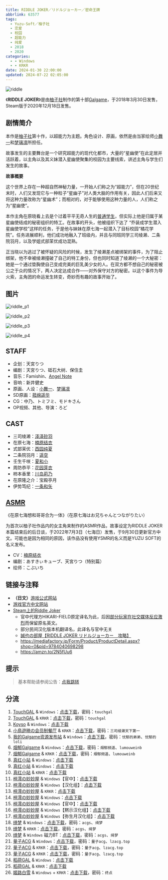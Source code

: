 ```yaml
---
title: RIDDLE JOKER／リドルジョーカー／密命王牌
abbrlink: 63577
tags:
  - Yuzu-Soft／柚子社
  - 恋爱
  - 校园
  - 超能力
  - 纯爱
  - 2018
  - 2020
categories:
  - - Windows
  - - KRKR
date: 2024-01-30 22:00:00
updated: 2024-07-22 02:05:00
---
```


![riddle](https://static.saop.cc/vns/img/riddle.webp)

《**RIDDLE JOKER**》是由[柚子社](https://zh.moegirl.org.cn/柚子社)制作的第十部[Galgame](https://zh.moegirl.org.cn/Galgame)，于2018年3月30日发售，Steam版于2020年12月18日发售。

<!-- more -->

## 剧情简介

本作是[柚子社](https://zh.moegirl.org.cn/柚子社)第十作，以超能力为主题。角色设计、原画，依然是由当家绘师[小舞一](https://zh.moegirl.org.cn/小舞一)和[梦璃凛](https://zh.moegirl.org.cn/梦璃凛)所担任。

故事发生的主要舞台是一个研究超能力的现代化都市，大量的“星幽使”在此定居并活跃着，以主角以及其义妹潜入星幽使聚集的校园为主要线索，讲述主角与学生们发生的故事。

**故事概要**

这个世界上存在一种超自然神秘力量，一开始人们称之为“超能力”，但在20世纪末时，人们又发现它与一种粒子“星幽子”对人类大脑的作用有关，因此人们后来又将这种力量改称为“星幽术”；而相对的，对于能够使用这种力量的人，人们称之为“星幽使”。

本作主角在原晓看上去是个过着平平无奇人生的[普通学生](https://zh.moegirl.org.cn/日本普通高中生)，但实际上他是归属于某星幽使结成的秘密组织的特工。在故事的开头，他被组织下达了 “乔装成学生潜入星幽使学校”这样的任务，于是他与妹妹在原七海一起潜入了目标校园“橘花学院”。任务进展顺利，他们成功地融入了班级内，并且与同班同学三司绫濑、二条院羽月，以及学姐式部茉优成功混熟。

正当晓以为逃过了被怀疑的风险的时候，发生了绫濑差点被绑架的事件，为了阻止绑架，他不幸被绫濑撞破了自己的特工身份，但也同时知道了绫濑的一个大秘密：她是一个通过垫胸使自己变成完美的巨乳美少女的人。在双方都不想自己的秘密被公之于众的情况下，两人决定达成合作——对外保守对方的秘密。以这个事件为导火索，主角团的命运发生转变，奇妙而有趣的故事开始了。

## 图片

![riddle_p1](https://static.saop.cc/vns/img/riddle_p1.webp)

![riddle_p2](https://static.saop.cc/vns/img/riddle_p2.webp)

![riddle_p3](https://static.saop.cc/vns/img/riddle_p3.webp)

![riddle_p4](https://static.saop.cc/vns/img/riddle_p4.webp)

## STAFF

- 企划：天宮りつ
- 编剧：天宮りつ、砥石大树、保住圭
- 音乐：Famishin、[Angel Note](https://zh.moegirl.org.cn/index.php?title=Angel_Note&action=edit&redlink=1)
- 音响：新井健史
- 原画、人设：[小舞一](https://zh.moegirl.org.cn/小舞一)、[梦璃凛](https://zh.moegirl.org.cn/梦璃凛)
- SD原画：[菰绵遥华](https://zh.moegirl.org.cn/菰绵遥华)
- CG：中乃、トミフミ、モドキさん
- OP视频、其他、导演：ろど

## CAST

- 三司绫濑：[泽泽砂羽](https://zh.moegirl.org.cn/泽泽砂羽)
- 在原七海：[楠原结衣](https://zh.moegirl.org.cn/楠原结衣)
- 式部茉优：[西园纯夏](https://zh.moegirl.org.cn/index.php?title=西園純夏&action=edit&redlink=1)
- 二条院羽月：[遥空](https://zh.moegirl.org.cn/遥空)
- 壬生千咲：[夏和小](https://zh.moegirl.org.cn/夏和小)
- 周防恭平：[花园芽衣](https://zh.moegirl.org.cn/花园芽衣)
- 柿本香里：[川岛莉乃](https://zh.moegirl.org.cn/川岛莉乃)
- 在原隆之介：宝殿亭月
- 伊势笃纪：[一条和矢](https://zh.moegirl.org.cn/一条和矢)

## [ASMR](https://zh.moegirl.org.cn/ASMR)

《在原七海想和哥哥合为一体》（在原七海はお兄ちゃんとつながりたい）

为首次以柚子社作品内的女主角来制作的ASMR作品，故事设定为RIDDLE JOKER本篇结束后的后日谈，于2022年7月3日（七海日）发售，于9月30日更新官方中文。可能也是因为相同的原因，该作品没有使用YSMR的名义而是YUZU SOFT的名义发布。

- CV：[楠原结衣](https://zh.moegirl.org.cn/楠原结衣)
- 编剧：あすきぃキューブ、天宮りつ（特别篇）
- 绘师：こぶいち

## 链接与注释

- **（日文）**[游戏公式网站](http://www.yuzu-soft.com/products/riddle/index.html)
- [游戏官方中文网站](https://hikarifield.co.jp/riddle/)
- [Steam上的Riddle Joker](https://store.steampowered.com/app/1277930/Riddle_Joker/)
  - 官中代理方HIKARI-FIELD原定译名为此，后因[部分玩家在社交媒体反应激烈](https://t.bilibili.com/401419952866850397)而保留原名英文。
  - 部分民间汉化版本机翻译名，此译名与官中无关
  - [誠也の部屋【RIDDLE JOKER リドルジョーカー　攻略】](https://seiya-saiga.com/game/yuzu-soft/riddlejoker.html)
  - https://mediafactory.jp/Form/Product/ProductDetail.aspx?shop=0&pid=9784040698298
  - https://amzn.to/2N5fUu6

## 提示

> 基本帮助请参阅公告：[点我跳转](/p/announcement/)

## 分流

1. [TouchGAL](https://www.touchgal.us/) & `Windows`：[点击下载](https://pan.touchgal.net/s/x1rSO)，密码：`touchgal`
2. [TouchGAL](https://www.touchgal.us/) & `KRKR`：[点击下载](https://pan.touchgal.net/s/mlrUx)，密码：`touchgal`
3. [Koyso](https://koyso.com/) & `Windows`：[点击下载](https://koyso.com/game/879)
4. [小鳥遊暁の会员制餐厅](https://t-satoru.top/) & `KRKR`：[点击下载](https://pan.t-satoru.top/d/ode5/Galgames/%E3%80%90%E8%87%AA%E5%B0%81%E5%8C%85%E3%80%91%E5%8E%9F%E5%88%9B%E4%BD%9C%E5%93%81/RJ/v3_KR_%E5%AE%98%E4%B8%AD%E5%BC%A5%E7%94%9F%E6%9C%88%E4%BB%A5%E5%8F%8A%E5%9F%BA%E6%9C%AC%E6%B2%A1%E6%B3%95%E7%9C%8B%E7%9A%84%E9%BB%98%E7%A4%BA_RIDDLE_JOKER_od.rar)，密码：`三司绫濑天下第一`
5. [我的Galgame资源发布站](https://www.ttloli.com/) & `Windows`：[点击下载](https://www.ttloli.com/riddle-joker.html)，密码：`忧郁的弟弟`、`忧郁的loli`
6. [烟郁Galgame](https://yanyugal.top/) & `Windows`：[点击下载](https://yanyugal.top/d/disk1/%5B%E4%BC%9A%E7%A4%BE%5D%5B%E5%90%88%E9%9B%86%5DGalgame/%E6%9F%9A%E5%AD%90%E7%A4%BE/riddlejoker.zip)，密码：`烟郁频道`、`lumouweinb`
7. [烟郁Galgame](https://yanyugal.top/) & `KRKR`：[点击下载](https://yanyugal.top/d/disk1/%E5%B0%8F%E5%B0%8F%E7%9A%84%E5%88%86%E4%BA%AB%EF%BC%88PC%EF%BC%86%E5%AE%89%E5%8D%93%EF%BC%89/%E5%AE%89%E5%8D%93/krkr/%E6%9F%9A%E5%AD%90%E7%A4%BE/Riddle%20Joker.7z)，密码：`烟郁频道`、`lumouweinb`
8. [真红小站](https://www.shinnku.com/) & `Windows`：[点击下载](https://www.shinnku.com/api/download/zd/1001-1500/[180330][%E3%82%86%E3%81%9A%E3%82%BD%E3%83%95%E3%83%88]%20RIDDLE%20JOKER.rar)
9. [真红小站](https://www.shinnku.com/) & `Windows`：[点击下载](https://www.shinnku.com/api/download/0/win/RIDDLE%20JOKER.7z)
10. [真红小站](https://www.shinnku.com/) & `KRKR`：[点击下载](https://www.shinnku.com/api/download/0/krkr/Riddle%20Joker.7z)
11. [梓澪の妙妙屋](https://zi0.cc/) & `Windows`【官中】：[点击下载](https://zi0.cc/d/%60%E3%80%90%E5%90%88%E9%9B%86%E7%B3%BB%E5%88%97%E3%80%91/%E3%80%90PC%2BKR%E3%80%91YUZUSOFT%20SOUR%20%E6%9F%9A%E5%AD%90%E7%A4%BE%E5%90%88%E9%9B%86/PC/%E3%80%90%E5%AE%98%E4%B8%AD%E3%80%91RIDDLE%20JOKER.rar?sign=6G9LnFJoJjOigx3WZ0IpkcmCeTA1AY_G4tOFCrwaSzk=:0)
12. [梓澪の妙妙屋](https://zi0.cc/) & `Windows`【汉化组】：[点击下载](https://zi0.cc/d/%60%E3%80%90%E5%90%88%E9%9B%86%E7%B3%BB%E5%88%97%E3%80%91/%E3%80%90PC%2BKR%E3%80%91YUZUSOFT%20SOUR%20%E6%9F%9A%E5%AD%90%E7%A4%BE%E5%90%88%E9%9B%86/PC/%E3%80%90%E6%B1%89%E5%8C%96%E7%BB%84%E3%80%91RIDDLE%20JOKER.rar?sign=K50B4NZ8RgMu_gfnYsWnSLHgk9maZCEgE0gB0oSCai8=:0)
13. [梓澪の妙妙屋](https://zi0.cc/) & `KRKR`：[点击下载](https://zi0.cc/d/%60%E3%80%90%E5%90%88%E9%9B%86%E7%B3%BB%E5%88%97%E3%80%91/%E3%80%90PC%2BKR%E3%80%91YUZUSOFT%20SOUR%20%E6%9F%9A%E5%AD%90%E7%A4%BE%E5%90%88%E9%9B%86/KRKR/RIDDLE%20JOKER.rar?sign=uWCYW85o_3JM0T6LzyOx78oEiT_odpIWHM3f15uSNKg=:0)
14. [梓澪の妙妙屋](https://zi0.cc/) & `Windows`：[点击下载](https://zi0.cc/d/%60%E3%80%90%E5%90%88%E9%9B%86%E7%B3%BB%E5%88%97%E3%80%91/%E6%B1%89%E5%8C%96galgame%E4%BC%9A%E7%A4%BE%E5%90%88%E9%9B%86/%E6%B1%89%E5%8C%96%E4%BC%9A%E7%A4%BE%E5%90%88%E9%9B%86%E9%83%A8%E5%88%86%20part30/%E3%82%86%E3%81%9A%E3%82%BD%E3%83%95%E3%83%88/%E6%B1%89%E5%8C%96%E7%89%88/%5B180330%5D%5B%E3%82%86%E3%81%9A%E3%82%BD%E3%83%95%E3%83%88%5D%20RIDDLE%20JOKER.rar?sign=xqJF1hA9dxeiRXp-RArhGvZ1pHbSmEOrsJgxxBggx8g=:0)
15. [梓澪の妙妙屋](https://zi0.cc/) & `Windows`【官中】：[点击下载](https://zi0.cc/d/%60%E3%80%90%E5%90%88%E9%9B%86%E7%B3%BB%E5%88%97%E3%80%91/%E5%8D%97%2BGalGame%E6%B1%89%E5%8C%96%E5%8C%BA%E5%85%A8%E5%8C%BA%E8%B5%84%E6%BA%90%E5%A4%87%E4%BB%BD/2/28/%5B%E3%82%86%E3%81%9A%E3%82%BD%E3%83%95%E3%83%88%5D%20RIDDLE%20JOKER%20%20%E6%B1%89%E5%8C%96%E7%A1%AC%E7%9B%98%E7%89%88%5B%E9%BB%99%E7%A4%BA%E6%B1%89%E5%8C%96%E7%BB%84%5D.zip?sign=2NFCEHY2YInGdjGTurVHjl7VGLajNCjAvJ9Fme0tJ8A=:0)
16. [梓澪の妙妙屋](https://zi0.cc/) & `Windows`【黙示汉化组】：[点击下载](https://zi0.cc/d/%60%E3%80%90%E5%90%88%E9%9B%86%E7%B3%BB%E5%88%97%E3%80%91/%E5%8D%97%2BGalGame%E6%B1%89%E5%8C%96%E5%8C%BA%E5%85%A8%E5%8C%BA%E8%B5%84%E6%BA%90%E5%A4%87%E4%BB%BD/2/28/%5B%E3%82%86%E3%81%9A%E3%82%BD%E3%83%95%E3%83%88%5D%20RIDDLE%20JOKER%20%E6%9C%80%E7%BB%88%E7%89%88%E6%B1%89%E5%8C%96%E7%A1%AC%E7%9B%98%E7%89%88%5B%E5%BC%A5%E7%94%9F%E6%9C%88%E6%B1%89%E5%8C%96%E7%BB%84%5D.zip?sign=O91lmygwHdgWU3VWSJBpV9QFmClfRXMIVUyUUKP4gak=:0)
17. [梓澪の妙妙屋](https://zi0.cc/) & `Windows`【弥生月汉化组】：[点击下载](https://zi0.cc/d/%60%E3%80%90%E5%90%88%E9%9B%86%E7%B3%BB%E5%88%97%E3%80%91/%E5%8D%97%2BGalGame%E6%B1%89%E5%8C%96%E5%8C%BA%E5%85%A8%E5%8C%BA%E8%B5%84%E6%BA%90%E5%A4%87%E4%BB%BD/2/28/%5B%E3%82%86%E3%81%9A%E3%82%BD%E3%83%95%E3%83%88%5D%20RIDDLE%20JOKER%20%E6%B1%89%E5%8C%96%E7%A1%AC%E7%9B%98%E7%89%88%5B%E5%AE%98%E6%96%B9%E4%B8%AD%E6%96%87%5D.zip?sign=DB_iXhj-oWm279W8rVkAIktyW4e3Ndj9Qb2dz3YahSk=:0)
18. [绮梦](https://acgs.one/) & `Windows`：[点击下载](https://game.acgs.one/directlink/1/RIDDLE_JOKER/%E3%80%90PC%E3%80%91Riddle_Joker.zip)，密码：`acgs`、`绮梦`
19. [绮梦](https://acgs.one/) & `KRKR`：[点击下载](https://game.acgs.one/directlink/1/RIDDLE_JOKER/%E3%80%90KRKR%E3%80%91Riddle_Joker.rar)，密码：`acgs`、`绮梦`
20. [绮梦](https://acgs.one/) & `Windows` 磁力BT：[点击下载](magnet:?xt=urn:btih:6e484337b09d5d0afd12f13bec7f09a467475a60&dn=RIDDLE%5FJOKER&tr=http%3A%2F%2F1337.abcvg.info%3A80%2Fannounce&tr=http%3A%2F%2Fbvarf.tracker.sh%3A2086%2Fannounce&tr=http%3A%2F%2Fbt.okmp3.ru%3A2710%2Fannounce&tr=http%3A%2F%2Fopen.tracker.ink%3A6969%2Fannounce&tr=http%3A%2F%2Fshare.camoe.cn%3A8080%2Fannounce&tr=http%3A%2F%2Ftracker.skyts.net%3A6969%2Fannounce&tr=http%3A%2F%2Ftracker.files.fm%3A6969%2Fannounce&tr=http%3A%2F%2Ftracker.bt4g.com%3A2095%2Fannounce)，密码：`acgs`、`绮梦`
21. [量子ACG](https://lzacg.org/) & `Windows`：[点击下载](https://lzacg.org/938)，密码：`量子acg`、`lzacg.top`
22. [量子ACG](https://lzacg.org/) & `KRKR`：[点击下载](https://lzacg.org/949)，密码：`量子acg`、`lzacg.top`
23. [量子ACG](https://lzacg.org/) & `KRKR`：[点击下载](https://lzacg.org/2094)，密码：`量子acg`、`lzacg.top`
24. [稻荷GAL](https://inarigal.com/) & `Windows`：[点击下载](https://inarigal.com/detail/110)
25. [稻荷GAL](https://inarigal.com/) & `KRKR`：[点击下载](https://inarigal.com/detail/574)
26. [姬路白雪](https://pan.jlbx.xyz/) & `Windows` + `KRKR`：[点击下载](https://pan.jlbx.xyz/?s=riddle)，密码：`终点`
